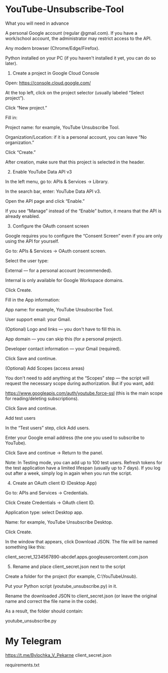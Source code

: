 # YouTube-Unsubscribe-Tool

What you will need in advance

A personal Google account (regular @gmail.com). If you have a work/school account, the administrator may restrict access to the API.

Any modern browser (Chrome/Edge/Firefox).

Python installed on your PC (if you haven't installed it yet, you can do so later).

1) Create a project in Google Cloud Console

Open: https://console.cloud.google.com/

At the top left, click on the project selector (usually labeled “Select project”).

Click “New project.”

Fill in:

Project name: for example, YouTube Unsubscribe Tool.

Organization/Location: if it is a personal account, you can leave “No organization.”

Click “Create.”

After creation, make sure that this project is selected in the header.

2) Enable YouTube Data API v3

In the left menu, go to: APIs & Services → Library.

In the search bar, enter: YouTube Data API v3.

Open the API page and click “Enable.”

If you see “Manage” instead of the “Enable” button, it means that the API is already enabled.

3) Configure the OAuth consent screen

Google requires you to configure the “Consent Screen” even if you are only using the API for yourself.

Go to: APIs & Services → OAuth consent screen.

Select the user type:

External — for a personal account (recommended).

Internal is only available for Google Workspace domains.

Click Create.

Fill in the App information:

App name: for example, YouTube Unsubscribe Tool.

User support email: your Gmail.

(Optional) Logo and links — you don't have to fill this in.

App domain — you can skip this (for a personal project).

Developer contact information — your Gmail (required).

Click Save and continue.

(Optional) Add Scopes (access areas)

You don't need to add anything at the “Scopes” step — the script will request the necessary scope during authorization.
But if you want, add:

https://www.googleapis.com/auth/youtube.force-ssl (this is the main scope for reading/deleting subscriptions).

Click Save and continue.

Add test users

In the “Test users” step, click Add users.

Enter your Google email address (the one you used to subscribe to YouTube).

Click Save and continue → Return to the panel.

Note: In Testing mode, you can add up to 100 test users.
Refresh tokens for the test application have a limited lifespan (usually up to 7 days). If you log out after a week, simply log in again when you run the script.

4) Create an OAuth client ID (Desktop App)

Go to: APIs and Services → Credentials.

Click Create Credentials → OAuth client ID.

Application type: select Desktop app.

Name: for example, YouTube Unsubscribe Desktop.

Click Create.

In the window that appears, click Download JSON. The file will be named something like this:

client_secret_1234567890-abcdef.apps.googleusercontent.com.json

5) Rename and place client_secret.json next to the script

Create a folder for the project (for example, C:\YouTubeUnsub\).

Put your Python script (youtube_unsubscribe.py) in it.

Rename the downloaded JSON to client_secret.json (or leave the original name and correct the file name in the code).

As a result, the folder should contain:

youtube_unsubscribe.py

# My Telegram

https://t.me/Bylochka_V_Pekarne
client_secret.json

requirements.txt


